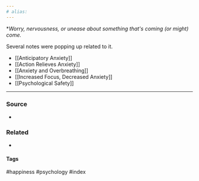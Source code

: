 ```yaml
---
# alias:
---
```

**Worry, nervousness, or unease about something that's coming (or *might*) come.*

Several notes were popping up related to it.
- [[Anticipatory Anxiety]]
- [[Action Relieves Anxiety]]
- [[Anxiety and Overbreathing]]
- [[Increased Focus, Decreased Anxiety]]
- [[Psychological Safety]]

---
### Source
- 

### Related
- 

#### Tags
#happiness #psychology #index 